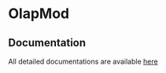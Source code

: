 # OlapMod

## Documentation

All detailed documentations are available [here](https://drive.google.com/drive/folders/1GYNUlrWulLz_oYEhnFn5DULBOPmkfKX3)
